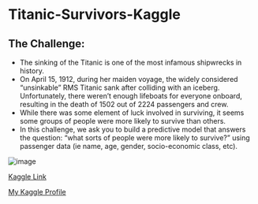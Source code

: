 # Titanic-Survivors-Kaggle
## The Challenge:

* The sinking of the Titanic is one of the most infamous shipwrecks in history.
* On April 15, 1912, during her maiden voyage, the widely considered “unsinkable” RMS Titanic sank after colliding with an iceberg. Unfortunately, there weren’t enough lifeboats for everyone onboard, resulting in the death of 1502 out of 2224 passengers and crew.
* While there was some element of luck involved in surviving, it seems some groups of people were more likely to survive than others.
* In this challenge, we ask you to build a predictive model that answers the question: “what sorts of people were more likely to survive?” using passenger data (ie name, age, gender, socio-economic class, etc).

![image](https://user-images.githubusercontent.com/92089364/186505892-d9f82102-bb21-4f8a-8971-5a5e25e6d59c.png)

[Kaggle Link](https://www.kaggle.com/competitions/titanic/overview)

[My Kaggle Profile](https://www.kaggle.com/abhishek1dg)
